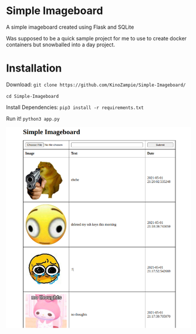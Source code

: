 # Simple Imageboard
A simple imageboard created using Flask and SQLite

Was supposed to be a quick sample project for me to use to create docker containers but snowballed into a day project. 

# Installation
Download: `git clone https://github.com/KinoZampie/Simple-Imageboard/`

`cd Simple-Imageboard`

Install Dependencies: `pip3 install -r requirements.txt`

Run it! `python3 app.py`

![screenshot](/screenshot.png)